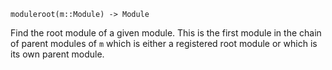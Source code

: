 ```
moduleroot(m::Module) -> Module
```

Find the root module of a given module. This is the first module in the chain of parent modules of `m` which is either a registered root module or which is its own parent module.
